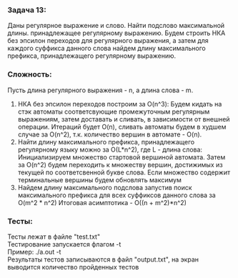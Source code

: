 ### Задача 13:
  Даны регулярное выражение и слово. Найти подслово максимальной длины. принадлежащее регулярному выражению.
Будем строить НКА без эпсилон переходов для регулярного выражения, а затем для каждого суффикса данного слова найдем длину максимального префикса, принадлежащего регулярному выражению.
### Сложность:
Пусть длина регулярного выражения - n, а длина слова - m. 
  1) НКА без эпсилон переходов построим за O(n^3):
Будем кидать на стэк автоматы соответсвующие промежуточным регулярным выражениям, затем доставать и сливать, в зависимости от внешней операции. Итераций будет O(n), сливать автоматы будем в худшем случае за O(n^2), т.к. количество вершин в автомате - O(n).  
  2) Найти длину максимального префикса, принадлежащего регулярному языку можно за O(L*n^2), где L - длина слова:
Инициализируем множество стартовой вершиной автомата. Затем за O(n^2) будем переходить к множеству вершин, достижимых из текущей по соответсвенной букве слова. Если множество содержит терминальные вершины будем обновлять максимум 
  3) Найдем длину максимального подслова запустив поиск максимального префикса для всех суффиксов данного слова за O(m^2 * n^2) 
Итоговая асимптотика - O((n + m^2)*n^2) 

### Тесты: 
Тесты лежат в файле "test.txt"\
Тестирование запускается флагом -t \
Пример: ./a.out -t \
Результаты тестов записываются в файл "output.txt", на экран выводится количество пройденных тестов

